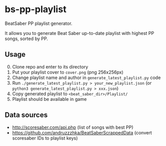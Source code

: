 # bs-pp-playlist
BeatSaber PP playlist generator.

It allows you to generate Beat Saber up-to-date playlist with highest PP songs, sorted by PP.

## Usage
0. Clone repo and enter to its directory
1. Put your playlist cover to `cover.png` (png 256x256px)
2. Change playlist name and author in `generate_latest_playlist.py` code
3. Run `./generate_latest_playlist.py > your_new_playlist.json` (or `python3 generate_latest_playlist.py > xxx.json`)
4. Copy generated playlist to `<beat_saber_dir>/Playlist/`
5. Playlist should be available in game

## Data sources
* http://scoresaber.com/api.php (list of songs with best PP)
* https://github.com/andruzzzhka/BeatSaberScrappedData (convert scoresaber IDs to playlist keys)
